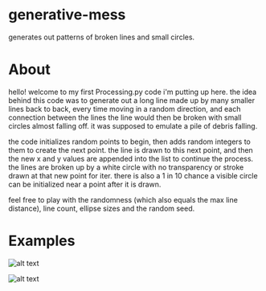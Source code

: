 # generative-mess
generates out patterns of broken lines and small circles.

# About

hello! welcome to my first Processing.py code i'm putting up here.
the idea behind this code was to generate out a long line made up by many smaller lines back to back, every time moving in a random direction, and each connection between the lines the line would then be broken with small circles almost falling off. it was supposed to emulate a pile of debris falling.

the code initializes random points to begin, then adds random integers to them to create the next point. the line is drawn to this next point, and then the new x and y values are appended into the list to continue the process.
the lines are broken up by a white circle with no transparency or stroke drawn at that new point for iter.
there is also a 1 in 10 chance a visible circle can be initialized near a point after it is drawn.

feel free to play with the randomness (which also equals the max line distance), line count, ellipse sizes and the random seed.

# Examples

![alt text](https://mir-s3-cdn-cf.behance.net/project_modules/1400/0cbe5771890893.5bd4b5df114ea.png)

![alt text](https://mir-s3-cdn-cf.behance.net/project_modules/1400/85151571890893.5bd4b5df10fb3.png)
